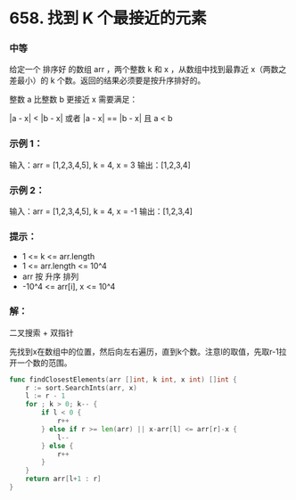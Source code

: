 # 658. 找到 K 个最接近的元素

### 中等

给定一个 排序好 的数组 arr ，两个整数 k 和 x ，从数组中找到最靠近 x（两数之差最小）的 k 个数。返回的结果必须要是按升序排好的。

整数 a 比整数 b 更接近 x 需要满足：

|a - x| < |b - x| 或者 |a - x| == |b - x| 且 a < b

### 示例 1：

输入：arr = [1,2,3,4,5], k = 4, x = 3
输出：[1,2,3,4]

### 示例 2：

输入：arr = [1,2,3,4,5], k = 4, x = -1
输出：[1,2,3,4]

### 提示：
- 1 <= k <= arr.length
- 1 <= arr.length <= 10^4
- arr 按 升序 排列
- -10^4 <= arr[i], x <= 10^4

### 解：
二叉搜索 + 双指针

先找到x在数组中的位置，然后向左右遍历，直到k个数。注意l的取值，先取r-1拉开一个数的范围。

```go
func findClosestElements(arr []int, k int, x int) []int {
	r := sort.SearchInts(arr, x)
	l := r - 1
	for ; k > 0; k-- { 
		if l < 0 {
			r++
		} else if r >= len(arr) || x-arr[l] <= arr[r]-x {
			l--
		} else {
			r++
		}
	}
	return arr[l+1 : r]
}
```

